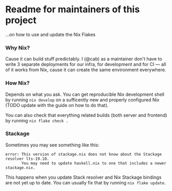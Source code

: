 # Readme for maintainers of this project
…on how to use and update the Nix Flakes

### Why Nix?

Cause it can build stuff predictably. I (@cab) as a maintainer don't have to
write 3 separate deployments for our infra, for development and for CI — all of
it works from Nix, cause it can create the same environment everywhere.

### How Nix?

Depends on what you ask. You can get reproducible Nix development shell by
running `nix develop` on a sufficently new and properly configured Nix (TODO
update with the guide on how to do that).

You can also check that everything related builds (both server and frontend) by
running `nix flake check .`

### Stackage
Sometimes you may see something like this:
```
error: This version of stackage.nix does not know about the Stackage resolver lts-19.10.
       You may need to update haskell.nix to one that includes a newer stackage.nix.
```
This happens when you update Stack resolver and Nix Stackage bindings are not yet up to date.
You can usually fix that by running `nix flake update`.
